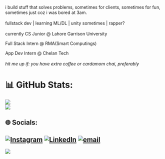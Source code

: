 i build stuff that solves problems, sometimes for clients, sometimes for fun, sometimes just coz i was bored at 3am.<br><br>fullstack dev | learning ML/DL | unity sometimes | rapper?<br><br>
currently CS Junior @ Lahore Garrison University  

Full Stack Intern @ RMA(Smart Computings)

App Dev Intern @ Chelan Tech  <br><br>
*hit me up if: you have extra coffee or cardamom chai, preferably*

# 📊 GitHub Stats:

![](https://nirzak-streak-stats.vercel.app/?user=musxeto&theme=aura_dark&hide_border=false)<br/>
![](https://github-readme-stats.vercel.app/api/top-langs/?username=musxeto&theme=aura_dark&hide_border=false&include_all_commits=false&count_private=true&layout=compact)


## 🌐 Socials:
[![Instagram](https://img.shields.io/badge/Instagram-%23E4405F.svg?logo=Instagram&logoColor=white)](https://instagram.com/mustafaxgm) [![LinkedIn](https://img.shields.io/badge/LinkedIn-%230077B5.svg?logo=linkedin&logoColor=white)](https://linkedin.com/in/mustafa-gm) [![email](https://img.shields.io/badge/Email-D14836?logo=gmail&logoColor=white)](mailto:mustafamalikawan786@gmail.com) 
---
[![](https://visitcount.itsvg.in/api?id=musxeto&icon=0&color=0)](https://visitcount.itsvg.in)
